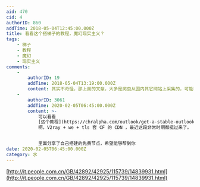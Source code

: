 ```yaml
---
aid: 470
cid: 4
authorID: 860
addTime: 2018-05-04T12:45:00.000Z
title: 看看这个搭梯子的教程，魔幻现实主义？
tags:
    - 梯子
    - 教程
    - 魔幻
    - 现实主义
comments:
    -
        authorID: 19
        addTime: 2018-05-04T13:19:00.000Z
        content: 其实不奇怪，那上面的文章，大多是爬虫从国内其它网站上采集的，可能有个信任白名单，在名单上的网站，采集的文章不用审核直接发布。
    -
        authorID: 3061
        addTime: 2020-02-05T06:45:00.000Z
        content: >-
            可以看看
            [这个教程](https://chralpha.com/outlook/get-a-stable-outlook-through-v2ray-and-cdn.html)
            啊，V2ray + we + tls 套 CF 的 CDN ，最近这段非常时期都挺过来了。


            里面分享了自己搭建的免费节点，希望能够帮到你
date: 2020-02-05T06:45:00.000Z
category: 水
---
```


[http://it.people.com.cn/GB/42892/42925/115739/14839931.html](http://it.people.com.cn/GB/42892/42925/115739/14839931.html)
